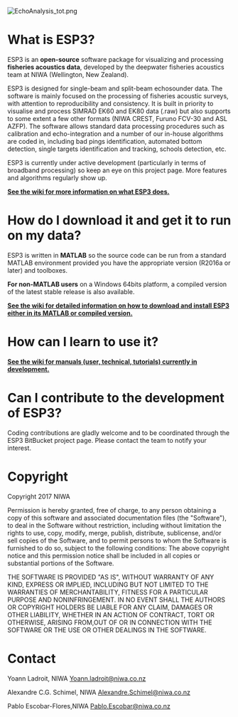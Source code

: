 ![EchoAnalysis_tot.png](https://bitbucket.org/yladroit/esp3/raw/master/icons/EchoAnalysis_tot.png)

# What is ESP3?

ESP3 is an **open-source** software package for visualizing and processing **fisheries acoustics data**, developed by the deepwater fisheries acoustics team at NIWA (Wellington, New Zealand).

ESP3 is designed for single-beam and split-beam echosounder data. The software is mainly focused on the processing of fisheries acoustic surveys, with attention to reproducibility and consistency. It is built in priority to visualise and process SIMRAD EK60 and EK80 data (.raw) but also supports to some extent a few other formats (NIWA CREST, Furuno FCV-30 and ASL AZFP). The software allows standard data processing procedures such as calibration and echo-integration and a number of our in-house algorithms are coded in, including bad pings identification, automated bottom detection, single targets identification and tracking, schools detection, etc. 

ESP3 is currently under active development (particularly in terms of broadband processing) so keep an eye on this project page. More features and algorithms regularly show up.

**[See the wiki for more information on what ESP3 does.](https://bitbucket.org/echoanalysis/esp3/wiki/Home)**

# How do I download it and get it to run on my data?

ESP3 is written in **MATLAB** so the source code can be run from a standard MATLAB environment provided you have the appropriate version (R2016a or later) and toolboxes.

**For non-MATLAB users** on a Windows 64bits platform, a compiled version of the latest stable release is also available.

**[See the wiki for detailed information on how to download and install ESP3 either in its MATLAB or compiled version.](https://bitbucket.org/echoanalysis/esp3/wiki/Home)**

# How can I learn to use it?

**[See the wiki for manuals (user, technical, tutorials) currently in development.](https://bitbucket.org/echoanalysis/esp3/wiki/Home)**

# Can I contribute to the development of ESP3?

Coding contributions are gladly welcome and to be coordinated through the ESP3 BitBucket project page. Please contact the team to notify your interest.

# Copyright

Copyright 2017 NIWA

Permission is hereby granted, free of charge, to any person obtaining a copy of this software and associated documentation files (the "Software"), to deal in the Software without restriction, including without limitation the rights to use, copy, modify, merge, publish, distribute, sublicense, and/or sell copies of the Software, and to permit persons to whom the Software is furnished to do so, subject to the following conditions: The above copyright notice and this permission notice shall be included in all copies or substantial portions of the Software.

THE SOFTWARE IS PROVIDED "AS IS", WITHOUT WARRANTY OF ANY KIND, EXPRESS OR IMPLIED, INCLUDING BUT NOT LIMITED TO THE WARRANTIES OF MERCHANTABILITY, FITNESS FOR A PARTICULAR PURPOSE AND NONINFRINGEMENT. IN NO EVENT SHALL THE AUTHORS OR COPYRIGHT HOLDERS BE LIABLE FOR ANY CLAIM, DAMAGES OR OTHER LIABILITY, WHETHER IN AN ACTION OF CONTRACT, TORT OR OTHERWISE, ARISING FROM,OUT OF OR IN CONNECTION WITH THE SOFTWARE OR THE USE OR OTHER DEALINGS IN THE SOFTWARE.

# Contact
Yoann Ladroit, NIWA
Yoann.ladroit@niwa.co.nz

Alexandre C.G. Schimel, NIWA
Alexandre.Schimel@niwa.co.nz

Pablo Escobar-Flores,NIWA
Pablo.Escobar@niwa.co.nz